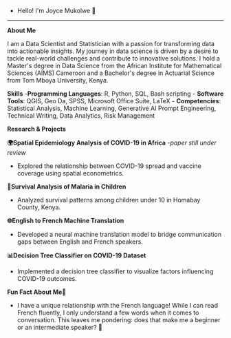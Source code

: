 - Hello! I'm Joyce Mukolwe 👋
------------------------------------------------------------------------------------------------------
**About Me**

I am a Data Scientist and Statistician with a passion for transforming data into actionable insights. My journey in data science is driven by a desire to tackle real-world challenges and contribute to innovative solutions. I hold a Master's degree in Data Science from the African Institute for Mathematical Sciences (AIMS) Cameroon and a Bachelor's degree in Actuarial Science from Tom Mboya University, Kenya.

**Skills**
    -**Programming Languages**: R, Python, SQL, Bash scripting
    - **Software Tools**: QGIS, Geo Da, SPSS, Microsoft Office Suite, LaTeX
    - **Competencies**: Statistical Analysis, Machine Learning, Generative AI Prompt Engineering, Technical Writing, Data Analytics, Risk Management
    
**Research & Projects**

  **🌍Spatial Epidemiology Analysis of COVID-19 in Africa** -*paper still under review*
  - Explored the relationship between COVID-19 spread and vaccine coverage using spatial econometrics.
    
  **🦠Survival Analysis of Malaria in Children**
   - Analyzed survival patterns among children under 10 in Homabay County, Kenya.
     
 **🌐English to French Machine Translation**
   - Developed a neural machine translation model to bridge communication gaps between English and French speakers.
     
 **📊Decision Tree Classifier on COVID-19 Dataset**
   - Implemented a decision tree classifier to visualize factors influencing COVID-19 outcomes.
    
 **Fun Fact About Me🎉**
 
 - I have a unique relationship with the French language! While I can read French fluently, I only understand a few words when it comes to conversation. This leaves me pondering: does that make me a beginner or an intermediate speaker? 🤔

<!---
Joycemukolwe/Joycemukolwe is a ✨ special ✨ repository because its `README.md` (this file) appears on your GitHub profile.
You can click the Preview link to take a look at your changes.
--->
